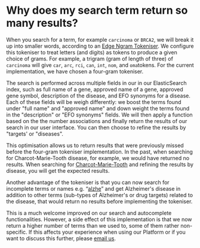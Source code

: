 # Why does my search term return so many results?

When you search for a term, for example `carcinoma` or `BRCA2`, we will break it up into smaller words, according to an [Edge Ngram Tokeniser](https://www.elastic.co/guide/en/elasticsearch/reference/current/analysis-edgengram-tokenizer.html). We configure this tokeniser to treat letters \(and digits\) as tokens to produce a given choice of grams. For example, a trigram \(gram of length of three\) of `carcinoma` will give `car`, `arc`, `rci`, `can`, `int`, `nom`, and `oma`tokens. For the current implementation, we have chosen a four-gram tokeniser.

The search is performed across multiple fields in our in our ElasticSearch index, such as full name of a gene, approved name of a gene, approved gene symbol, description of the disease, and EFO synonyms for a disease. Each of these fields will be weigh differently: we boost the terms found under "full name" and "approved name" and down weight the terms found in the "description" or "EFO synonyms" fields. We will then apply a function based on the the number associations and finally return the results of our search in our user interface. You can then choose to refine the results by "targets' or "diseases".

This optimisation allows us to return results that were previously missed before the four-gram tokeniser implementation. In the past, when searching for Charcot-Marie-Tooth disease, for example, we would have returned no results. When searching for [Charcot-Marie-Tooth](https://www.targetvalidation.org/search?src=q:Charcot-Marie-Tooth,p:1,f:disease) and refining the results by disease, you will get the expected results.

Another advantage of the tokeniser is that you can now search for incomplete terms or names e.g. “[alzhe](https://www.targetvalidation.org/search?src=q:alzhe)” and get Alzheimer's disease in addition to other terms \(sub-types of Alzheimer's or drug targets\) related to the disease, that would return no results before implementing the tokeniser.

This is a much welcome improved on our search and autocomplete functionalities. However, a side effect of this implementation is that we now return a higher number of terms than we used to, some of them rather non-specific. If this affects your experience when using our Platform or if you want to discuss this further, please [email us](mailto:support@targetvalidation.org).


